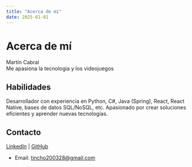 ```yaml
---
title: "Acerca de mí"
date: 2025-01-01
---
```


# Acerca de mí
Martín Cabral  
Me apasiona la tecnologia y los videojuegos
## Habilidades
Desarrollador con experiencia en Python, C#, Java (Spring), React, React Native, bases de datos SQL/NoSQL, etc. Apasionado por crear soluciones eficientes y aprender nuevas tecnologías.
## Contacto
[LinkedIn](https://www.linkedin.com/in/martin-cabral-0973482b3) | [GitHub](https://github.com) 

- Email: tincho200328@gmail.com
